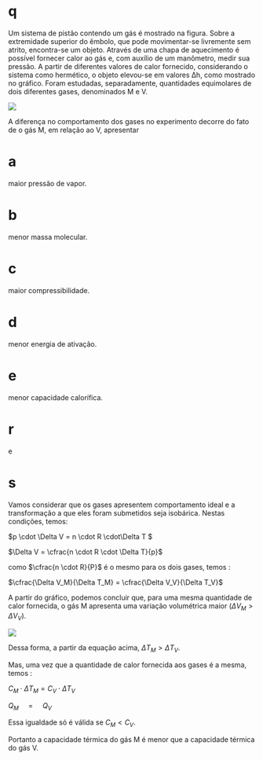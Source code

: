 # q
Um sistema de pistão contendo um gás é mostrado na figura. Sobre a extremidade superior do êmbolo, que pode movimentar-se livremente sem atrito, encontra-se um objeto. Através de uma chapa de aquecimento é possível fornecer calor ao gás e, com auxílio de um manômetro, medir sua pressão. A partir de diferentes valores de calor fornecido, considerando o sistema como hermético, o objeto elevou-se em valores Δh, como mostrado no gráfico. Foram estudadas, separadamente, quantidades equimolares de dois diferentes gases, denominados M e V.

![](https://firebasestorage.googleapis.com/v0/b/firebase-enemio.appspot.com/o/questoes%2F314%2F4dbaad73-ae76-15a7-762c-6950614d2512.png?alt=media\&token=b9562e66-255e-487d-8bed-e4f7811404f9)

A diferença no comportamento dos gases no experimento decorre do fato de o gás M, em relação ao V, apresentar

# a
maior pressão de vapor.

# b
menor massa molecular.

# c
maior compressibilidade.

# d
menor energia de ativação.

# e
menor capacidade calorífica.

# r
e

# s
Vamos considerar que os gases apresentem comportamento ideal e a transformação a que eles foram submetidos seja isobárica. Nestas condições, temos:

$p \cdot \Delta V = n \cdot R \cdot\Delta T $

$\Delta V = \cfrac{n \cdot R \cdot \Delta T}{p}$

como $\cfrac{n \cdot R}{P}$ é o mesmo para os dois gases, temos :

$\cfrac{\Delta V_M}{\Delta T_M} = \cfrac{\Delta V_V}{\Delta T_V}$

A partir do gráfico, podemos concluir que, para uma mesma quantidade de calor fornecida, o gás M apresenta uma variação volumétrica maior ($\Delta V_M > \Delta V_V$).

![](https://firebasestorage.googleapis.com/v0/b/firebase-enemio.appspot.com/o/questoes%2F314%2F8563f407-5d35-accc-dc38-3d86f45aab31.png?alt=media\&token=7a4ac404-7203-4435-a066-04f90f9c8747)

Dessa forma, a partir da equação acima, $\Delta T_M > \Delta T_V$.

Mas, uma vez que a quantidade de calor fornecida aos gases é a mesma, temos :

$C_M \cdot \Delta T_M = C_V \cdot \Delta T_V$

$Q_M$     =     $Q_V$

Essa igualdade só é válida se $C_M < C_V$.

Portanto a capacidade térmica do gás M é menor que a capacidade térmica do gás V.

 

 
